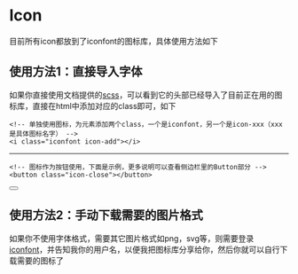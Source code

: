 <h1>Icon</h1>

目前所有icon都放到了iconfont的图标库，具体使用方法如下

<h2>使用方法1：直接导入字体</h2>

如果你直接使用文档提供的<a href="universal-style.scss" target="_blank">scss</a>，可以看到它的头部已经导入了目前正在用的图标库，直接在html中添加对应的class即可，如下


```
<!-- 单独使用图标，为元素添加两个class，一个是iconfont，另一个是icon-xxx（xxx是具体图标名字） -->
<i class="iconfont icon-add"></i>
```
<i class="iconfont icon-add"></i>

***


```
<!-- 图标作为按钮使用，下面是示例，更多说明可以查看侧边栏里的Button部分 -->
<button class="icon-close"></button>
```
<button class="icon-close"></button>


<h2>使用方法2：手动下载需要的图片格式</h2>

如果你不使用字体格式，需要其它图片格式如png，svg等，则需要登录[iconfont](https://www.iconfont.cn)，并告知我你的用户名，以便我把图标库分享给你，然后你就可以自行下载需要的图标了